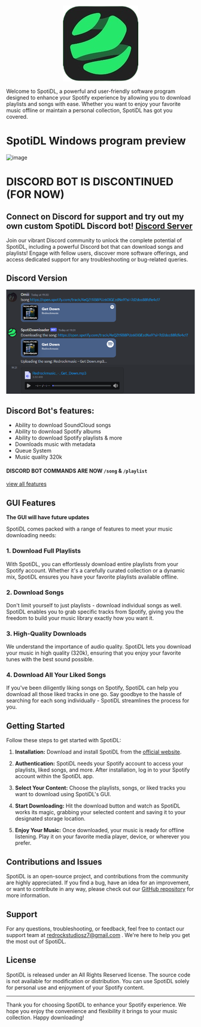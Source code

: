 

<div align="center">
  <img src="media.png" alt="SpotiDL Logo">
</div>

<div align="center">


</div>


Welcome to SpotiDL, a powerful and user-friendly software program designed to enhance your Spotify experience by allowing you to download playlists and songs with ease. Whether you want to enjoy your favorite music offline or maintain a personal collection, SpotiDL has got you covered.
# SpotiDL Windows program preview
![image](https://github.com/OmiiiDev/SpotifyDL/assets/103533638/2ee982ad-9f13-4846-9ece-4c3624a56ece)

# DISCORD BOT IS DISCONTINUED (FOR NOW)
## Connect on Discord for support and try out my own custom SpotiDL Discord bot! [Discord Server](https://discord.gg/dG2gdxWHJp)

Join our vibrant Discord community to unlock the complete potential of SpotiDL, including a powerful Discord bot that can download songs and playlists! Engage with fellow users, discover more software offerings, and access dedicated support for any troubleshooting or bug-related queries.

## Discord Version

<div align="center">
  <img src="Discord_ByUyb9c4ie.png" alt="Omiiidev's SpotiDL Discord bot">
</div>

<div align="center">


</div>

## Discord Bot's features:
- Ability to download SoundCloud songs
- Ability to download Spotify albums
- Ability to download Spotify playlists & more
- Downloads music with metadata
- Queue System
- Music quality 320k
#### DISCORD BOT COMMANDS ARE NOW `/song` & `/playlist`

[view all features](https://sites.google.com/view/spotidownloader/home#h.7po3tvbei5y)

## GUI Features
**The GUI will have future updates**

SpotiDL comes packed with a range of features to meet your music downloading needs:

### 1. Download Full Playlists

With SpotiDL, you can effortlessly download entire playlists from your Spotify account. Whether it's a carefully curated collection or a dynamic mix, SpotiDL ensures you have your favorite playlists available offline.

### 2. Download Songs

Don't limit yourself to just playlists - download individual songs as well. SpotiDL enables you to grab specific tracks from Spotify, giving you the freedom to build your music library exactly how you want it.

### 3. High-Quality Downloads

We understand the importance of audio quality. SpotiDL lets you download your music in high quality (320k), ensuring that you enjoy your favorite tunes with the best sound possible.

### 4. Download All Your Liked Songs

If you've been diligently liking songs on Spotify, SpotiDL can help you download all those liked tracks in one go. Say goodbye to the hassle of searching for each song individually - SpotiDL streamlines the process for you.

## Getting Started

Follow these steps to get started with SpotiDL:

1. **Installation:** Download and install SpotiDL from the [official website](https://sites.google.com/view/spotidownloader/home).

2. **Authentication:** SpotiDL needs your Spotify account to access your playlists, liked songs, and more. After installation, log in to your Spotify account within the SpotiDL app.

3. **Select Your Content:** Choose the playlists, songs, or liked tracks you want to download using SpotiDL's GUI.

4. **Start Downloading:** Hit the download button and watch as SpotiDL works its magic, grabbing your selected content and saving it to your designated storage location.

5. **Enjoy Your Music:** Once downloaded, your music is ready for offline listening. Play it on your favorite media player, device, or wherever you prefer.

## Contributions and Issues

SpotiDL is an open-source project, and contributions from the community are highly appreciated. If you find a bug, have an idea for an improvement, or want to contribute in any way, please check out our [GitHub repository](https://github.com/OmiiiDev/SpotifyDL) for more information.

## Support

For any questions, troubleshooting, or feedback, feel free to contact our support team at redrockstudiosz7@gmail.com . We're here to help you get the most out of SpotiDL.

## License

SpotiDL is released under an All Rights Reserved license. The source code is not available for modification or distribution. You can use SpotiDL solely for personal use and enjoyment of your Spotify content.

---

Thank you for choosing SpotiDL to enhance your Spotify experience. We hope you enjoy the convenience and flexibility it brings to your music collection. Happy downloading!
